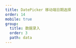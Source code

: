 ```yaml
---
title: DatePicker 移动端日期选择
order: 14
mobile: true
group:
  title: 数据录入
  order: 3
  path: data
---
```


<code src="../demo/DatePicker.jsx"></code>
<API src="../src/DatePicker.tsx"></API>
